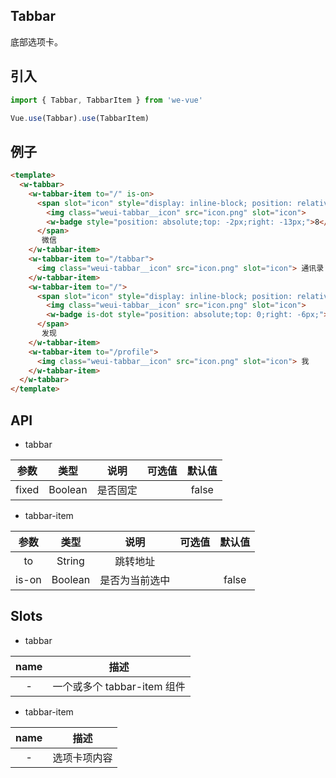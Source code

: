 Tabbar
---
底部选项卡。

## 引入

```js
import { Tabbar, TabbarItem } from 'we-vue'

Vue.use(Tabbar).use(TabbarItem)
```

## 例子

```html
<template>
  <w-tabbar>
    <w-tabbar-item to="/" is-on>
      <span slot="icon" style="display: inline-block; position: relative;">
        <img class="weui-tabbar__icon" src="icon.png" slot="icon">
        <w-badge style="position: absolute;top: -2px;right: -13px;">8</w-badge>
      </span>
       微信
    </w-tabbar-item>
    <w-tabbar-item to="/tabbar">
      <img class="weui-tabbar__icon" src="icon.png" slot="icon"> 通讯录
    </w-tabbar-item>
    <w-tabbar-item to="/">
      <span slot="icon" style="display: inline-block; position: relative;">
        <img class="weui-tabbar__icon" src="icon.png" slot="icon">
        <w-badge is-dot style="position: absolute;top: 0;right: -6px;">8</w-badge>
      </span>
       发现
    </w-tabbar-item>
    <w-tabbar-item to="/profile">
      <img class="weui-tabbar__icon" src="icon.png" slot="icon"> 我
    </w-tabbar-item>
  </w-tabbar>
</template>
```

## API

- tabbar

|   参数   |   类型    |   说明   | 可选值  |  默认值  |
| :----: | :-----: | :----: | :--: | :---: |
| fixed  | Boolean  |  是否固定   |      |   false    |

- tabbar-item

|   参数   |   类型    |   说明   | 可选值  |  默认值  |
| :----: | :-----: | :----: | :--: | :---: |
| to  | String  |  跳转地址   |      |       |
| is-on  | Boolean  |  是否为当前选中   |      |   false    |

## Slots

- tabbar

|   name   |   描述    |
| :----: | :-----: |
| -  | 一个或多个 tabbar-item 组件  |

- tabbar-item

|   name   |   描述    |
| :----: | :-----: |
| -  | 选项卡项内容  |
